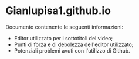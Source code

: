 # Gianlupisa1.github.io
Documento contenente le seguenti informazioni:
  - Editor utilizzato per i sottotitoli del video;
  - Punti di forza e di debolezza dell'editor utilizzato;
  - Potenziali problemi avuti con l'utilizzo di Github.

